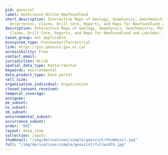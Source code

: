 ```yaml
---
pid: geoscinl
label: GeoScience Online Newfoundland
short_description: Interactive Maps of Geology, Geophysics, Geochemistry, Mineral
  Occurrences, Claims, Drill Core, Reports, and Maps for Newfoundland and Labrador.
description: Interactive Maps of Geology, Geophysics, Geochemistry, Mineral Occurrences,
  Claims, Drill Core, Reports, and Maps for Newfoundland and Labrador.
taxon_group: not applicable
ecosystem_type: Freshwater|Terrestrial
link: https://gis.geosurv.gov.nl.ca/
accessibility: Free
contact_email: 
jurisdiction: NL|LB
spatial_data_type: Raster|Vector
keywords: environmental
data_product_type: Data portal
cell_size: 
organization_individual: Organization
closed_consent_received: 
temporal_coverage: 
assignee: 
pe_subset: 
ns_subset: 
nb_subset: 
environmental_subset: 
occurrence_subset: 
order: '092'
layout: data_item
collection: inputs
thumbnail: "/img/derivatives/simple/geoscinl/thumbnail.jpg"
full: "/img/derivatives/simple/geoscinl/fullwidth.jpg"
---
```

